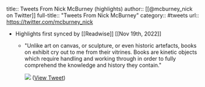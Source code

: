 title:: Tweets From Nick McBurney (highlights)
author:: [[@mcburney_nick on Twitter]]
full-title:: "Tweets From Nick McBurney"
category:: #tweets
url:: https://twitter.com/mcburney_nick

- Highlights first synced by [[Readwise]] [[Nov 19th, 2022]]
	- "Unlike art on canvas, or sculpture, or even historic artefacts, books on exhibit cry out to me from their vitrines. Books are kinetic objects which require handling and working through in order to fully comprehend the knowledge and history they contain." 
	  
	  ![](https://pbs.twimg.com/media/E3l8_GjXEAk0ocq.jpg) ([View Tweet](https://twitter.com/mcburney_nick/status/1403290191859695621))